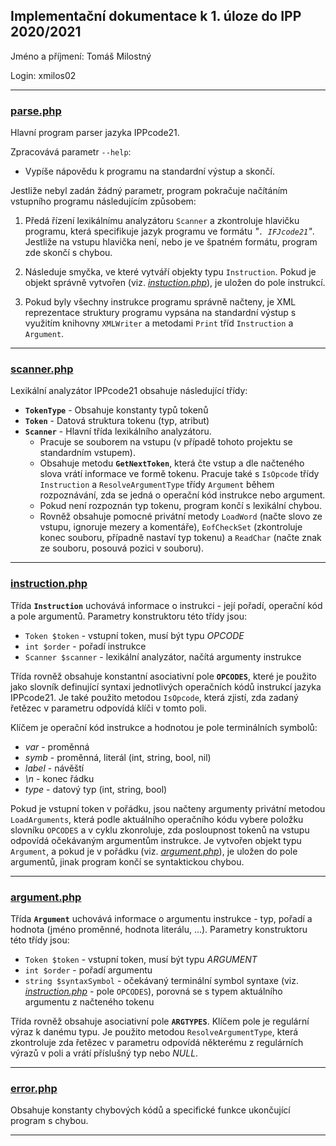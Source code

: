 ## Implementační dokumentace k 1. úloze do IPP 2020/2021
Jméno a příjmení: Tomáš Milostný

Login: xmilos02

---
### [parse.php](parse.php)
Hlavní program parser jazyka IPPcode21.

Zpracovává parametr ``--help``:
- Vypíše nápovědu k programu na standardní výstup a skončí.

Jestliže nebyl zadán žádný parametr, program pokračuje načítáním vstupního programu následujícím způsobem:

1. Předá řízení lexikálnímu analyzátoru ``Scanner`` a zkontroluje hlavičku programu, která specifikuje jazyk programu ve formátu *"``. IFJcode21``"*. Jestliže na vstupu hlavička není, nebo je ve špatném formátu, program zde skončí s chybou.

2. Následuje smyčka, ve které vytváří objekty typu ``Instruction``. Pokud je objekt správně vytvořen (viz. [*instuction.php*](readme1.md#instructionphp)), je uložen do pole instrukcí.

3. Pokud byly všechny instrukce programu správně načteny, je XML reprezentace struktury programu vypsána na standardní výstup s využitím knihovny ``XMLWriter`` a metodami ``Print`` tříd ``Instruction`` a ``Argument``.
---
### [scanner.php](scanner.php)
Lexikální analyzátor IPPcode21 obsahuje následující třídy:
- **``TokenType``** - Obsahuje konstanty typů tokenů
- **``Token``** - Datová struktura tokenu (typ, atribut)
- **``Scanner``** - Hlavní třída lexikálního analyzátoru.
    - Pracuje se souborem na vstupu (v případě tohoto projektu se standardním vstupem).
    - Obsahuje metodu **``GetNextToken``**, která čte vstup a dle načteného slova vrátí informace ve formě tokenu. Pracuje také s ``IsOpcode`` třídy ``Instruction`` a ``ResolveArgumentType`` třídy ``Argument`` během rozpoznávání, zda se jedná o operační kód instrukce nebo argument.
    - Pokud není rozpoznán typ tokenu, program končí s lexikální chybou.
    - Rovněž obsahuje pomocné privátní metody ``LoadWord`` (načte slovo ze vstupu, ignoruje mezery a komentáře), ``EofCheckSet`` (zkontroluje konec souboru, případně nastaví typ tokenu) a ``ReadChar`` (načte znak ze souboru, posouvá pozici v souboru).
---
### [instruction.php](instruction.php)
Třída **``Instruction``** uchovává informace o instrukci - její pořadí, operační kód a pole argumentů. Parametry konstruktoru této třídy jsou:
- ``Token $token`` - vstupní token, musí být typu *OPCODE*
- ``int $order`` - pořadí instrukce
- ``Scanner $scanner`` - lexikální analyzátor, načítá argumenty instrukce

Třída rovněž obsahuje konstantní asociativní pole **``OPCODES``**, které je použito jako slovník definující syntaxi jednotlivých operačních kódů instrukcí jazyka IPPcode21. Je také použito metodou ``IsOpcode``, která zjistí, zda zadaný řetězec v parametru odpovídá klíči v tomto poli.

Klíčem je operační kód instrukce a hodnotou je pole terminálních symbolů:
- *var* - proměnná
- *symb* - proměnná, literál (int, string, bool, nil)
- *label* - návěští
- *\n* - konec řádku
- *type* - datový typ (int, string, bool)

Pokud je vstupní token v pořádku, jsou načteny argumenty privátní metodou ``LoadArguments``, která podle aktuálního operačního kódu vybere položku slovníku ``OPCODES`` a v cyklu zkonroluje, zda posloupnost tokenů na vstupu odpovídá očekávaným argumentům instrukce. Je vytvořen objekt typu ``Argument``, a pokud je v pořádku (viz. [*argument.php*](readme1.md#argumentphp)), je uložen do pole argumentů, jinak program končí se syntaktickou chybou.

---
### [argument.php](argument.php)
Třída **``Argument``** uchovává informace o argumentu instrukce - typ, pořadí a hodnota (jméno proměnné, hodnota literálu, ...). Parametry konstruktoru této třídy jsou:
- ``Token $token`` - vstupní token, musí být typu *ARGUMENT*
- ``int $order`` - pořadí argumentu
- ``string $syntaxSymbol`` - očekávaný terminální symbol syntaxe (viz. [*instruction.php*](readme1.md#instructionphp) - pole ``OPCODES``), porovná se s typem aktuálního argumentu z načteného tokenu

Třída rovněž obsahuje asociativní pole **``ARGTYPES``**. Klíčem pole je regulární výraz k danému typu. Je použito metodou ``ResolveArgumentType``, která zkontroluje zda řetězec v parametru odpovídá některému z regulárních výrazů v poli a vrátí příslušný typ nebo *NULL*.

---
### [error.php](error.php)
Obsahuje konstanty chybových kódů a specifické funkce ukončující program s chybou.

---